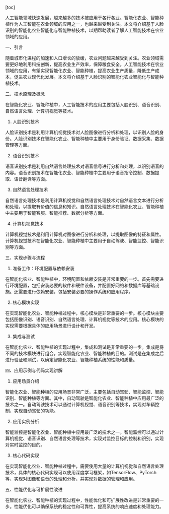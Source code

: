 
[toc]                    
                
                
人工智能领域快速发展，越来越多的技术被应用于各行各业。智能化农业、智能种植作为人工智能在农业领域的应用之一，也越来越受到关注。本文将介绍基于人脸识别的智能化农业智能化与智能种植技术，以期帮助读者了解人工智能技术在农业领域的应用。

一、引言

随着城市化进程的加速和人口增长的放缓，农业问题越来越受到关注。农业领域需要更好地利用科技创新，提高农业生产效率，保障粮食安全。人工智能技术在农业领域的应用，有望实现智能化农业、智能种植，提高农业生产质量，降低生产成本，促进农业现代化发展。本文将介绍基于人脸识别的智能化农业智能化与智能种植技术。

二、技术原理及概念

在智能化农业、智能种植中，人工智能技术的应用主要包括人脸识别、语音识别、自然语言处理、计算机视觉等技术。

1. 人脸识别技术

人脸识别技术是利用计算机视觉技术对人脸图像进行分析和处理，以识别人脸的身份。人脸识别技术在智能化农业、智能种植中主要用于身份验证、数据采集、数据管理等方面。

2. 语音识别技术

语音识别技术是利用自然语言处理技术对语音信号进行分析和处理，以识别语音的内容。语音识别技术在智能化农业、智能种植中主要用于语音指令控制、数据提取、语音翻译等方面。

3. 自然语言处理技术

自然语言处理技术是利用计算机视觉和自然语言处理技术对自然语言文本进行分析和处理，以提取有价值的信息和知识。自然语言处理技术在智能化农业、智能种植中主要用于智能客服、智能推荐、数据分析等方面。

4. 计算机视觉技术

计算机视觉技术是利用计算机对图像进行分析和处理，以提取图像的特征和属性。计算机视觉技术在智能化农业、智能种植中主要用于自动驾驶、智能监控、智能识别等方面。

三、实现步骤与流程

1. 准备工作：环境配置与依赖安装

在智能化农业、智能种植中，环境配置和依赖安装是非常重要的一步。首先需要进行环境配置，包括安装必要的软件和硬件设备，并配置好网络和数据库等基础设施。还需要进行依赖安装，包括安装必要的操作系统和应用程序。

2. 核心模块实现

在实现智能化农业、智能种植过程中，核心模块是非常重要的一步。核心模块主要包括图像识别、语音识别、自然语言处理、计算机视觉等技术的应用。核心模块的实现需要根据具体的应用场景进行设计和开发。

3. 集成与测试

在智能化农业、智能种植的实现过程中，集成和测试是非常重要的一步。集成是将不同的技术模块进行组合，实现智能化农业、智能种植的目的。测试是在集成之后进行验证和测试，以确定智能化农业、智能种植系统的性能和质量。

四、应用示例与代码实现讲解

1. 应用场景介绍

智能化农业、智能种植的应用场景非常广泛，主要包括自动驾驶、智能监控、智能识别、智能种植等方面。其中，自动驾驶是智能化农业、智能种植中应用最广泛的技术之一。自动驾驶技术可以通过计算机视觉、语音识别等技术，实现对车辆控制，实现自动驾驶的功能。

2. 应用实例分析

智能监控是智能化农业、智能种植中应用最广泛的技术之一。智能监控可以通过计算机视觉、语音识别、自然语言处理等技术，实现对监控目标的控制和识别，实现对实时监控的目的。

3. 核心代码实现

在实现智能化农业、智能种植过程中，需要使用大量的计算机视觉和自然语言处理技术，具体的核心代码实现可以使用深度学习框架，如TensorFlow、PyTorch等，实现对图像和语音的处理和分析，并实现对数据的管理和应用。

五、性能优化与可扩展性改进

在智能化农业、智能种植的实现过程中，性能优化和可扩展性改进是非常重要的一步。性能优化可以确保系统的稳定性和可靠性，提高系统的响应速度和处理能力。

